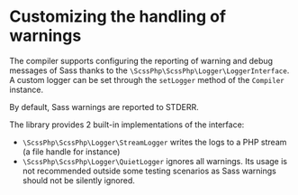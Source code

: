 # Customizing the handling of warnings

The compiler supports configuring the reporting of warning and debug messages
of Sass thanks to the `\ScssPhp\ScssPhp\Logger\LoggerInterface`. A custom logger
can be set through the `setLogger` method of the `Compiler` instance.

By default, Sass warnings are reported to STDERR.

The library provides 2 built-in implementations of the interface:
- `\ScssPhp\ScssPhp\Logger\StreamLogger` writes the logs to a PHP stream (a file
  handle for instance)
- `\ScssPhp\ScssPhp\Logger\QuietLogger` ignores all warnings. Its usage is not
  recommended outside some testing scenarios as Sass warnings should not be
  silently ignored.
